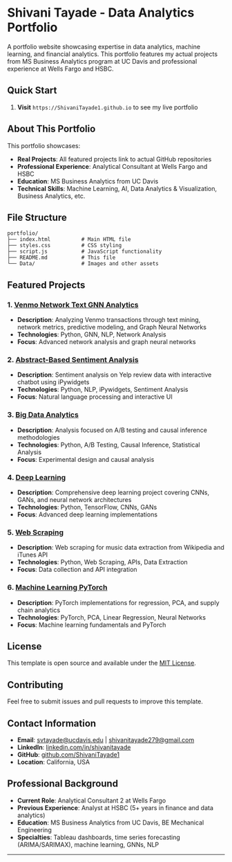 # Shivani Tayade - Data Analytics Portfolio

A portfolio website showcasing expertise in data analytics, machine learning, and financial analytics. This portfolio features my actual projects from MS Business Analytics program at UC Davis and professional experience at Wells Fargo and HSBC.

## Quick Start
1. **Visit** `https://ShivaniTayade1.github.io` to see my live portfolio

## About This Portfolio

This portfolio showcases:
- **Real Projects**: All featured projects link to actual GitHub repositories
- **Professional Experience**: Analytical Consultant at Wells Fargo and HSBC
- **Education**: MS Business Analytics from UC Davis
- **Technical Skills**: Machine Learning, AI, Data Analytics & Visualization, Business Analytics, etc.

## File Structure

```
portfolio/
├── index.html          # Main HTML file
├── styles.css          # CSS styling
├── script.js           # JavaScript functionality
├── README.md           # This file
└── Data/               # Images and other assets
```
## Featured Projects

### 1. [Venmo Network Text GNN Analytics](https://github.com/ShivaniTayade1/venmo-network-text-GNN-analytics)
- **Description**: Analyzing Venmo transactions through text mining, network metrics, predictive modeling, and Graph Neural Networks
- **Technologies**: Python, GNN, NLP, Network Analysis
- **Focus**: Advanced network analysis and graph neural networks

### 2. [Abstract-Based Sentiment Analysis](https://github.com/ShivaniTayade1/Abstract-Based-Sentiment-Analysis)
- **Description**: Sentiment analysis on Yelp review data with interactive chatbot using iPywidgets
- **Technologies**: Python, NLP, iPywidgets, Sentiment Analysis
- **Focus**: Natural language processing and interactive UI

### 3. [Big Data Analytics](https://github.com/ShivaniTayade1/Big-Data-Analytics)
- **Description**: Analysis focused on A/B testing and causal inference methodologies
- **Technologies**: Python, A/B Testing, Causal Inference, Statistical Analysis
- **Focus**: Experimental design and causal analysis

### 4. [Deep Learning](https://github.com/ShivaniTayade1/Deep-Learning)
- **Description**: Comprehensive deep learning project covering CNNs, GANs, and neural network architectures
- **Technologies**: Python, TensorFlow, CNNs, GANs
- **Focus**: Advanced deep learning implementations

### 5. [Web Scraping](https://github.com/ShivaniTayade1/Web-Scraping)
- **Description**: Web scraping for music data extraction from Wikipedia and iTunes API
- **Technologies**: Python, Web Scraping, APIs, Data Extraction
- **Focus**: Data collection and API integration

### 6. [Machine Learning PyTorch](https://github.com/ShivaniTayade1/machine-learning-pytorch-regression-image-pca)
- **Description**: PyTorch implementations for regression, PCA, and supply chain analytics
- **Technologies**: PyTorch, PCA, Linear Regression, Neural Networks
- **Focus**: Machine learning fundamentals and PyTorch

## License

This template is open source and available under the [MIT License](LICENSE).

## Contributing

Feel free to submit issues and pull requests to improve this template.

## Contact Information

- **Email**: svtayade@ucdavis.edu | shivanitayade279@gmail.com
- **LinkedIn**: [linkedin.com/in/shivanitayade](https://www.linkedin.com/in/shivanitayade/)
- **GitHub**: [github.com/ShivaniTayade1](https://github.com/ShivaniTayade1)
- **Location**: California, USA

## Professional Background

- **Current Role**: Analytical Consultant 2 at Wells Fargo
- **Previous Experience**: Analyst at HSBC (5+ years in finance and data analytics)
- **Education**: MS Business Analytics from UC Davis, BE Mechanical Engineering
- **Specialties**: Tableau dashboards, time series forecasting (ARIMA/SARIMAX), machine learning, GNNs, NLP

---
